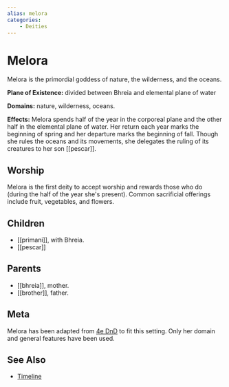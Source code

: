 ```yaml
---
alias: melora
categories:
    - Deities
---
```

# Melora

Melora is the primordial goddess of nature, the wilderness, and the oceans.

**Plane of Existence:** divided between Bhreia and elemental plane of water

**Domains:** nature, wilderness, oceans.

**Effects:** Melora spends half of the year in the corporeal plane and the other half in the elemental plane of water. Her return each year marks the beginning of spring and her departure marks the beginning of fall. Though she rules the oceans and its movements, she delegates the ruling of its creatures to her son [[pescar]].

## Worship

Melora is the first deity to accept worship and rewards those who do (during the half of the year she's present). Common sacrificial offerings include fruit, vegetables, and flowers.

## Children

- [[primani]], with Bhreia.
- [[pescar]]

## Parents

- [[bhreia]], mother.
- [[brother]], father.

## Meta

Melora has been adapted from [4e DnD](https://dnd4.fandom.com/wiki/Melora) to fit this setting. Only her domain and general features have been used.

## See Also

- [Timeline](../lore/timeline.md)
